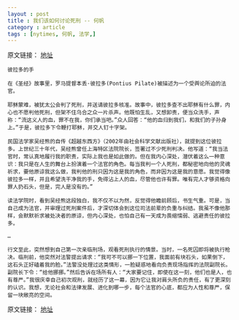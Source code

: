 ```yaml
---
layout : post
title : 我们该如何讨论死刑 -- 何帆
category : article
tags : [nytimes, 何帆, 法学,]
---
```


原文链接： [地址](http://cn.nytimes.com/article/culture-arts/2012/10/23/cc23hefan/)

	彼拉多的手

	在《圣经》故事里，罗马提督本丢·彼拉多(Pontius Pilate)被描述为一个受舆论所迫的法官。

	耶稣蒙难，被犹太公会判了死刑，并送请彼拉多核准。故事中，彼拉多查不出耶稣有什么罪，内心也不愿判他死刑，但架不住乌合之众一片杀声。他既怕生乱，又想卸责，便当众洗手，声称：“流这义人的血，罪不在我，你们承当吧。”众人回答：“他的血归到我们，和我们的子孙身上。”于是，彼拉多下令鞭打耶稣，并交人钉十字架。

	民国法学家吴经熊的自传《超越东西方》（2002年由社会科学文献出版社），就提到这位彼拉多。上世纪三十年代，吴经熊曾任上海特区法院院长，签署过不少死刑判决。他写道：“我当法官时，常认真地履行我的职责，实际上我也是如此做的。但在我内心深处，潜伏着这么一种意识：我只是在人生的舞台上扮演着一个法官的角色。每当我判一个人死刑，都秘密地向他的灵魂祈求，要他原谅我这么做，我判他的刑只因为这是我的角色，而非因为这是我的意愿。我觉得像彼拉多一样，并且希望洗干净我的手，免得沾上人的血，尽管他也许有罪。唯有完人才够资格向罪人扔石头，但是，完人是没有的。”

	读法学院时，看到吴经熊这段独白，我不仅不以为然，反觉得他瞻前顾后，书生气重。可是，当自己成为法官，并审理过死刑案件后，才深切体会到这位司法前辈的负重与纠结。我虽不像他那样，会默默祈求被处决者的原谅，但内心深处，也怕自己有一天成为畏缩懦弱、逃避责任的彼拉多。
	
 	…
 	
 	行文至此，突然想到自己第一次亲临刑场，观看死刑执行的情景。当时，一名死囚即将被执行枪决。临刑前，他突然对法警提出请求：“我可不可以挪一下位置，我面前有块石头，如果倒下，这石头正好磕着我的脸。”法警没处理过这类情形，一脸疑惑地看向负责现场指挥的法院副院长。副院长下令：“给他挪挪。”然后告诉在场所有人：“大家要记住，即使在这一刻，他们也是人，也有尊严。”我很庆幸自己初次观刑，就经历了这一幕，因为它让我对肩头所负的责任，有了更深刻的认识。我想，无论社会和法律发展、进化到哪一步，每个法官的心底，都应为人性和尊严，保留一块敞亮的空间。


原文链接： [地址](http://cn.nytimes.com/article/culture-arts/2012/10/23/cc23hefan/)